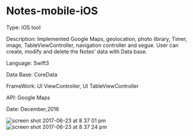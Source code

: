 # Notes-mobile-iOS

Type: iOS tool

Description:  Implemented Google Maps, geolocation, photo library, Timer, image, TableViewController, navigation controller and  segue. User can create, modify and delete the Notes’ data with Data base.

Language: Swift3

Data Base: CoreData

FrameWork: UI ViewController, UI TableViewController

API: Google Maps 

Date: December,2016

![screen shot 2017-06-23 at 8 37 01 pm](https://user-images.githubusercontent.com/12676014/27504221-da1aac2e-5853-11e7-893b-c9b0108838bf.png)
![screen shot 2017-06-23 at 8 37 24 pm](https://user-images.githubusercontent.com/12676014/27504222-da1b3450-5853-11e7-99aa-60d5c5f5d62f.png)
